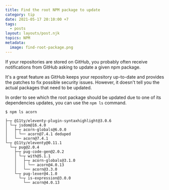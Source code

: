```yaml
---
title: Find the root NPM package to update
category: tip
date: 2021-05-17 20:10:00 +7
tags:
  - posts
layout: layouts/post.njk
topics: NPM
metadata:
  image: find-root-package.png
---
```


If your repositories are stored on GitHub, you probably often receive notifications from GitHub asking to update a given npm package.

It's a great feature as GitHub keeps your repository up-to-date and provides the patches to fix possible security issues. However, it doesn't tell you the actual packages that need to be updated.

In order to see which the root package should be updated due to one of its dependencies updates, you can use the `npm ls` command.

```shell
$ npm ls acorn

├─┬ @11ty/eleventy-plugin-syntaxhighlight@3.0.6
│ └─┬ jsdom@16.4.0
│   ├─┬ acorn-globals@6.0.0
│   │ └── acorn@7.4.1 deduped
│   └── acorn@7.4.1
└─┬ @11ty/eleventy@0.11.1
  └─┬ pug@2.0.4
    ├─┬ pug-code-gen@2.0.2
    │ └─┬ with@5.1.1
    │   ├─┬ acorn-globals@3.1.0
    │   │ └── acorn@4.0.13
    │   └── acorn@3.3.0
    └─┬ pug-lexer@4.1.0
      └─┬ is-expression@3.0.0
        └── acorn@4.0.13
```
